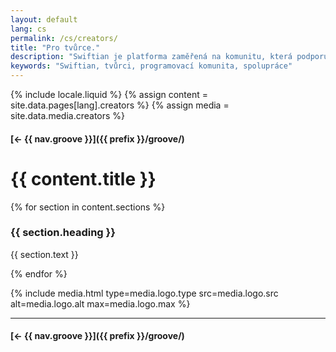 ```yaml
---
layout: default
lang: cs
permalink: /cs/creators/
title: "Pro tvůrce."
description: "Swiftian je platforma zaměřená na komunitu, která podporuje růst, sdílení a inovace mezi tvůrci."
keywords: "Swiftian, tvůrci, programovací komunita, spolupráce"
---
```



{% include locale.liquid %}
{% assign content = site.data.pages[lang].creators %}
{% assign media = site.data.media.creators %}

#### [← {{ nav.groove }}]({{ prefix }}/groove/)

# {{ content.title }}

{% for section in content.sections %}
### {{ section.heading }}
{{ section.text }}

{% endfor %}

{% include media.html
  type=media.logo.type
  src=media.logo.src
  alt=media.logo.alt
  max=media.logo.max
%}

---

#### [← {{ nav.groove }}]({{ prefix }}/groove/)